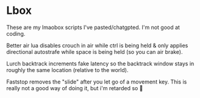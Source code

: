 # Lbox
These are my lmaobox scripts I've pasted/chatgpted. I'm not good at coding.

Better air lua disables crouch in air while ctrl is being held & only applies directional autostrafe while space is being held (so you can air brake).

Lurch backtrack increments fake latency so the backtrack window stays in roughly the same location (relative to the world).

Faststop removes the "slide" after you let go of a movement key. This is really not a good way of doing it, but i'm retarded so 🤷
